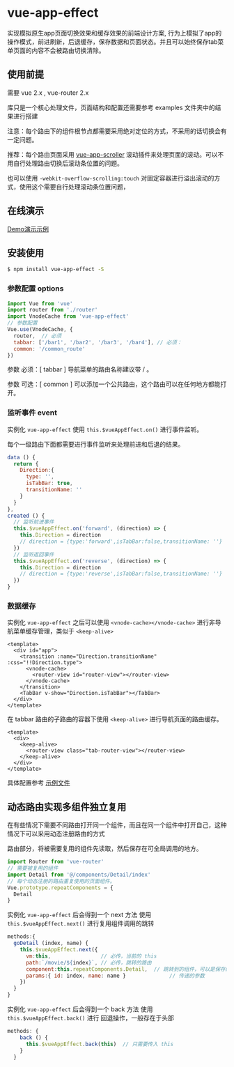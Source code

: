 # vue-app-effect
实现模拟原生app页面切换效果和缓存效果的前端设计方案, 行为上模拟了app的操作模式，前进刷新，后退缓存，保存数据和页面状态。并且可以始终保存tab菜单页面的内容不会被路由切换清除。

## 使用前提
需要 vue 2.x , vue-router 2.x 

库只是一个核心处理文件，页面结构和配置还需要参考 examples 文件夹中的结果进行搭建

注意：每个路由下的组件根节点都需要采用绝对定位的方式，不采用的话切换会有一定问题。

推荐：每个路由页面采用 [vue-app-scroller](https://github.com/JooZh/vue-app-scroller) 滚动插件来处理页面的滚动。可以不用自行处理路由切换后滚动条位置的问题。

也可以使用 `-webkit-overflow-scrolling:touch` 对固定容器进行溢出滚动的方式，使用这个需要自行处理滚动条位置问题，

## 在线演示

[Demo演示示例](https://joozh.github.io/vue-app-effect)

## 安装使用

```bash
$ npm install vue-app-effect -S
```

### 参数配置 options

```js
import Vue from 'vue'
import router from './router' 
import VnodeCache from 'vue-app-effect'
// 参数配置
Vue.use(VnodeCache, {
  router,  // 必须
  tabbar: ['/bar1', '/bar2', '/bar3', '/bar4'], // 必须：
  common: '/common_route'
})
```
参数 必须：[ tabbar ] 导航菜单的路由名称建议带 / 。

参数 可选：[ common ] 可以添加一个公共路由，这个路由可以在任何地方都能打开。

### 监听事件 event
实例化 `vue-app-effect` 使用 `this.$vueAppEffect.on()` 进行事件监听。

每个一级路由下面都需要进行事件监听来处理前进和后退的结果。
```js
data () {
  return {
    Direction:{
      type: '',
      isTabBar: true,
      transitionName: ''
    }
  }
},
created () {
  // 监听前进事件
  this.$vueAppEffect.on('forward', (direction) => {
    this.Direction = direction
    // direction = {type:'forward',isTabBar:false,transitionName: ''}
  })
  // 监听返回事件
  this.$vueAppEffect.on('reverse', (direction) => {
    this.Direction = direction
    // direction = {type:'reverse',isTabBar:false,transitionName: ''}
  })
}
```
### 数据缓存

实例化 `vue-app-effect` 之后可以使用 `<vnode-cache></vnode-cache>` 进行非导航菜单缓存管理，类似于 `<keep-alive>`

```vue
<template>
  <div id="app">
    <transition :name="Direction.transitionName" :css="!!Direction.type">
      <vnode-cache>
        <router-view id="router-view"></router-view>
      </vnode-cache>
    </transition>
    <TabBar v-show="Direction.isTabBar"></TabBar>
  </div>
</template>
```
在 tabbar 路由的子路由的容器下使用 `<keep-alive>` 进行导航页面的路由缓存。

```vue
<template>
  <div>
    <keep-alive>
      <router-view class="tab-router-view"></router-view>
    </keep-alive>
  </div>
</template>
```

具体配置参考 [示例文件](https://github.com/JooZh/vue-app-effect/tree/master/examples)

## 动态路由实现多组件独立复用

在有些情况下需要不同路由打开同一个组件，而且在同一个组件中打开自己，这种情况下可以采用动态注册路由的方式

路由部分，将被需要复用的组件先读取，然后保存在可全局调用的地方。

```js
import Router from 'vue-router'
// 需要被复用的组件
import Detail from '@/components/Detail/index'
// 每个动态注册的路由重复使用的页面组件。
Vue.prototype.repeatComponents = {
  Detail
}
```
实例化 `vue-app-effect` 后会得到一个 next 方法 使用 `this.$vueAppEffect.next()` 进行复用组件调用的跳转

```js
methods:{
  goDetail (index, name) {
    this.$vueAppEffect.next({
      vm:this,                // 必传，当前的 this 
      path:`/movie/${index}`, // 必传，跳转的路由
      component:this.repeatComponents.Detail,  // 跳转到的组件，可以是保存的复用组件
      params:{ id: index, name: name }              // 传递的参数
    })
  }
}

```

实例化 `vue-app-effect` 后会得到一个 back 方法 使用 `this.$vueAppEffect.back()` 进行 回退操作，一般存在于头部

```js
methods: {
    back () {
      this.$vueAppEffect.back(this)  // 只需要传入 this 
    }
  }

```
